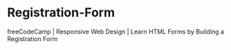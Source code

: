 # Registration-Form
freeCodeCamp | Responsive Web Design | Learn HTML Forms by Building a Registration Form

